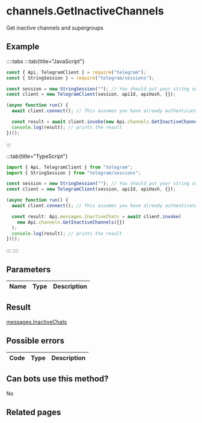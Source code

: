 # channels.GetInactiveChannels

Get inactive channels and supergroups

## Example

::::tabs
:::tab{title="JavaScript"}

```js
const { Api, TelegramClient } = require("telegram");
const { StringSession } = require("telegram/sessions");

const session = new StringSession(""); // You should put your string session here
const client = new TelegramClient(session, apiId, apiHash, {});

(async function run() {
  await client.connect(); // This assumes you have already authenticated with .start()

  const result = await client.invoke(new Api.channels.GetInactiveChannels({}));
  console.log(result); // prints the result
})();
```

:::

:::tab{title="TypeScript"}

```ts
import { Api, TelegramClient } from "telegram";
import { StringSession } from "telegram/sessions";

const session = new StringSession(""); // You should put your string session here
const client = new TelegramClient(session, apiId, apiHash, {});

(async function run() {
  await client.connect(); // This assumes you have already authenticated with .start()

  const result: Api.messages.InactiveChats = await client.invoke(
    new Api.channels.GetInactiveChannels({})
  );
  console.log(result); // prints the result
})();
```

:::
::::

## Parameters

| Name | Type | Description |
| :--: | ---- | ----------- |

## Result

[messages.InactiveChats](https://core.telegram.org/type/messages.InactiveChats)

## Possible errors

| Code | Type | Description |
| :--: | ---- | ----------- |

## Can bots use this method?

No

## Related pages
